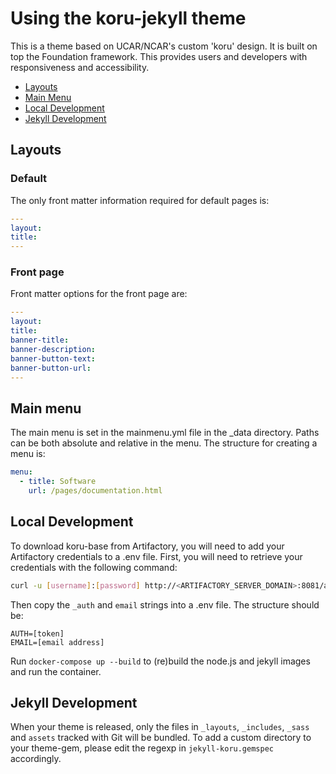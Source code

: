 # Using the koru-jekyll theme

This is a theme based on UCAR/NCAR's custom 'koru' design. It is built on top the Foundation framework. This provides users and developers with responsiveness and accessibility.

* [Layouts](#layouts)
* [Main Menu](#main-menu)
* [Local Development](#local-development)
* [Jekyll Development](#jekyll-development)

## Layouts
### Default

The only front matter information required for default pages is:

```yml
---
layout:
title:
---
```

### Front page

Front matter options for the front page are:

```yml
---
layout:
title:
banner-title:
banner-description:
banner-button-text:
banner-button-url:
---
```

## Main menu

The main menu is set in the mainmenu.yml file in the _data directory. Paths can be both absolute and relative in the menu. The structure for creating a menu is:

```yml
menu:
  - title: Software
    url: /pages/documentation.html
```

## Local Development

To download koru-base from Artifactory, you will need to add your Artifactory credentials to a .env file. First, you will need to retrieve your credentials with the following command:

```sh
curl -u [username]:[password] http://<ARTIFACTORY_SERVER_DOMAIN>:8081/artifactory/api/npm/auth
```

Then copy the `_auth` and `email` strings into a .env file. The structure should be:

```
AUTH=[token]
EMAIL=[email address]
```

Run `docker-compose up --build` to (re)build the node.js and jekyll images and run the container.
## Jekyll Development

When your theme is released, only the files in `_layouts`, `_includes`, `_sass` and `assets` tracked with Git will be bundled.
To add a custom directory to your theme-gem, please edit the regexp in `jekyll-koru.gemspec` accordingly.


